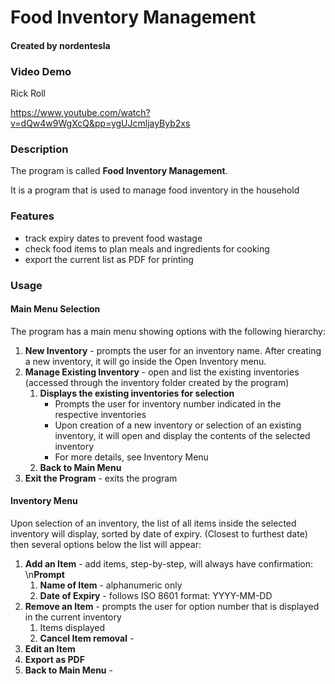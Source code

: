 # Food Inventory Management
#### Created by nordentesla
### Video Demo 
Rick Roll

https://www.youtube.com/watch?v=dQw4w9WgXcQ&pp=ygUJcmljayByb2xs

### Description
The program is called **Food Inventory Management**.

It is a program that is used to manage food inventory in the household
### Features
* track expiry dates to prevent food wastage
* check food items to plan meals and ingredients for cooking
* export the current list as PDF for printing
### Usage
#### Main Menu Selection
The program has a main menu showing options with the following hierarchy:
1. **New Inventory** - prompts the user for an inventory name. After creating a new inventory, it will go inside the Open Inventory menu.
1. **Manage Existing Inventory** - open and list the existing inventories (accessed through the inventory folder created by the program)
    1. **Displays the existing inventories for selection**
        * Prompts the user for inventory number indicated in the respective inventories
        * Upon creation of a new inventory or selection of an existing inventory, it will open and display the contents of the selected inventory
        * For more details, see Inventory Menu 
    1. **Back to Main Menu**
1. **Exit the Program** - exits the program
#### Inventory Menu
Upon selection of an inventory, the list of all items inside the selected inventory will display, sorted by date of expiry. (Closest to furthest date) then several options below the list will appear:
1. **Add an Item** - add items, step-by-step, will always have confirmation:
    \n**Prompt**
    1. **Name of Item** - alphanumeric only
    1. **Date of Expiry** - follows ISO 8601 format: YYYY-MM-DD
1. **Remove an Item** - prompts the user for option number that is displayed in the current inventory
    1. Items displayed
    1. **Cancel Item removal** - 
1. **Edit an Item**
1. **Export as PDF**
1. **Back to Main Menu** - 

